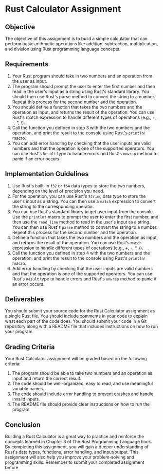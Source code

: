 # Rust Calculator Assignment

## Objective

The objective of this assignment is to build a simple calculator that can perform basic arithmetic operations like addition, subtraction, multiplication, and division using Rust programming language concepts.

## Requirements

1. Your Rust program should take in two numbers and an operation from the user as input.
2. The program should prompt the user to enter the first number and then read in the user's input as a string using Rust's standard library. You should then use Rust's parse method to convert the string to a number. Repeat this process for the second number and the operation.
3. You should define a function that takes the two numbers and the operation as input, and returns the result of the operation. You can use Rust's match expression to handle different types of operations (e.g., +, -, *, /).
4. Call the function you defined in step 3 with the two numbers and the operation, and print the result to the console using Rust's `println!` macro.
5. You can add error handling by checking that the user inputs are valid numbers and that the operation is one of the supported operators. You can use Rust's `Result` type to handle errors and Rust's `unwrap` method to panic if an error occurs.

## Implementation Guidelines

1. Use Rust's built-in `f32` or `f64` data types to store the two numbers, depending on the level of precision you need.
2. For the operation, you can use Rust's `String` data type to store the user's input as a string. You can then use a `match` expression to convert the string to the corresponding operator.
3. You can use Rust's standard library to get user input from the console. Use the `println!` macro to prompt the user to enter the first number, and then use the `read_line` method to read in the user's input as a string. You can then use Rust's `parse` method to convert the string to a number. Repeat this process for the second number and the operation.
4. Define a function that takes the two numbers and the operation as input, and returns the result of the operation. You can use Rust's `match` expression to handle different types of operations (e.g., +, -, *, /).
5. Call the function you defined in step 4 with the two numbers and the operation, and print the result to the console using Rust's `println!` macro.
6. Add error handling by checking that the user inputs are valid numbers and that the operation is one of the supported operators. You can use Rust's `Result` type to handle errors and Rust's `unwrap` method to panic if an error occurs.


## Deliverables
You should submit your source code for the Rust Calculator assignment as a single Rust file. You should include comments in your code to explain what each part of the code does. You should submit your code in a Git repository along with a README file that includes instructions on how to run your program.

## Grading Criteria
Your Rust Calculator assignment will be graded based on the following criteria:
1. The program should be able to take two numbers and an operation as input and return the correct result.
2. The code should be well-organized, easy to read, and use meaningful variable names.
3. The code should include error handling to prevent crashes and handle invalid inputs.
4. The README file should provide clear instructions on how to run the program.

## Conclusion
Building a Rust Calculator is a great way to practice and reinforce the concepts learned in Chapter 3 of The Rust Programming Language book. By completing this assignment, you will gain a deeper understanding of Rust's data types, functions, error handling, and input/output. This assignment will also help you improve your problem-solving and programming skills. Remember to submit your completed assignment before


